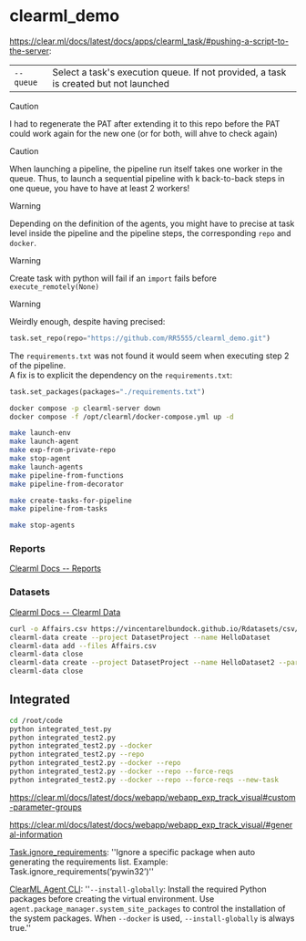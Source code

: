 # clearml_demo





https://clear.ml/docs/latest/docs/apps/clearml_task/#pushing-a-script-to-the-server:

|||
|:---|:---|
|`--queue`|Select a task's execution queue. If not provided, a task is created but not launched|



> [!CAUTION]
> I had to regenerate the PAT after extending it to this repo before the PAT could work again for the new one (or for both, will ahve to check again) 


> [!CAUTION]
> When launching a pipeline, the pipeline run itself takes one worker in the queue. Thus, to launch a sequential pipeline with k back-to-back steps in one queue, you have to have at least 2 workers!

> [!WARNING]
> Depending on the definition of the agents, you might have to precise at task level inside the pipeline and the pipeline steps, the corresponding `repo` and `docker`.

> [!WARNING]
> Create task with python will fail if an `import` fails before `execute_remotely(None)`

> [!WARNING]
> Weirdly enough, despite having precised:
> ```python
> task.set_repo(repo="https://github.com/RR5555/clearml_demo.git")
> ```
> The `requirements.txt` was not found it would seem when executing step 2 of the pipeline.\
> A fix is to explicit the dependency on the `requirements.txt`:
> ```python
> task.set_packages(packages="./requirements.txt")
> ```

```bash
docker compose -p clearml-server down
docker compose -f /opt/clearml/docker-compose.yml up -d
```


```bash
make launch-env
make launch-agent
make exp-from-private-repo
make stop-agent
make launch-agents
make pipeline-from-functions
make pipeline-from-decorator

make create-tasks-for-pipeline
make pipeline-from-tasks

make stop-agents
```


### Reports

[Clearml Docs -- Reports](https://clear.ml/docs/latest/docs/webapp/webapp_reports/)


### Datasets

[Clearml Docs -- Clearml Data](https://clear.ml/docs/latest/docs/clearml_data/)

```bash
curl -o Affairs.csv https://vincentarelbundock.github.io/Rdatasets/csv/AER/Affairs.csv
clearml-data create --project DatasetProject --name HelloDataset
clearml-data add --files Affairs.csv
clearml-data close
clearml-data create --project DatasetProject --name HelloDataset2 --parents 479a1e15b44e44daa4e27efa97811246
clearml-data close
```


## Integrated

```bash
cd /root/code
python integrated_test.py
python integrated_test2.py
python integrated_test2.py --docker
python integrated_test2.py --repo
python integrated_test2.py --docker --repo
python integrated_test2.py --docker --repo --force-reqs
python integrated_test2.py --docker --repo --force-reqs --new-task
```


https://clear.ml/docs/latest/docs/webapp/webapp_exp_track_visual#custom-parameter-groups

https://clear.ml/docs/latest/docs/webapp/webapp_exp_track_visual/#general-information



[Task.ignore_requirements](https://clear.ml/docs/latest/docs/references/sdk/task/#taskignore_requirements): ''Ignore a specific package when auto generating the requirements list. Example: Task.ignore_requirements(‘pywin32’)''


[ClearML Agent CLI](https://clear.ml/docs/latest/docs/clearml_agent/clearml_agent_ref/#parameters):
''`--install-globally`:	Install the required Python packages before creating the virtual environment. Use `agent.package_manager.system_site_packages` to control the installation of the system packages. When `--docker` is used, `--install-globally` is always true.''


